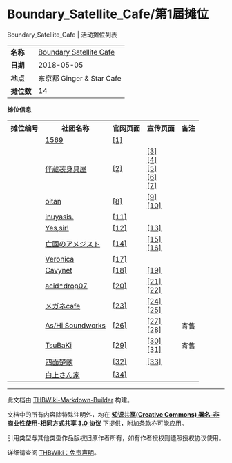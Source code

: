 # Boundary_Satellite_Cafe/第1届摊位

<!-- source html: G:\repos\THBWiki-Markdown-Builder\THBWikiMarkdown\Temp\main\d\de\ns0%3ABoundary_Satellite_Cafe%2F%E7%AC%AC1%E5%B1%8A%E6%91%8A%E4%BD%8D.html -->

Boundary_Satellite_Cafe | 活动摊位列表

  
  

  


<table>

<tbody><tr>
<td><b>名称</b></td>
<td><a href="/Boundary_Satellite_Cafe#1" title="Boundary Satellite Cafe">Boundary Satellite Cafe</a>
</td></tr>
<tr>
<td><b>日期</b></td>
<td>2018-05-05
</td></tr>
<tr>
<td><b>地点</b></td>
<td>东京都 Ginger &amp; Star Cafe
</td></tr>
<tr>
<td><b>摊位数</b></td>
<td>14
</td></tr></tbody></table>


 **摊位信息**   

<table><tbody><tr><th>摊位编号</th><th>社团名称</th><th>官网页面</th><th>宣传页面</th><th>备注</th></tr><tr><td id="1569"></td><td><a href="./1569.md" title="1569">1569</a></td><td><a rel="nofollow" class="external autonumber" href="https://www.1569.design/">[1]</a></td><td></td><td></td></tr>
<tr><td id="伴蔵装身具屋"></td><td><a href="/index.php?title=%E4%BC%B4%E8%94%B5%E8%A3%85%E8%BA%AB%E5%85%B7%E5%B1%8B&amp;action=edit&amp;redlink=1" class="new" title="伴蔵装身具屋（页面不存在）">伴蔵装身具屋</a></td><td><a rel="nofollow" class="external autonumber" href="https://banzooo.thebase.in/">[2]</a></td><td><a rel="nofollow" class="external autonumber" href="https://twitter.com/banzooo/status/990000059935670273">[3]</a><br><a rel="nofollow" class="external autonumber" href="https://twitter.com/banzoo0/status/992015955407458305">[4]</a><br><a rel="nofollow" class="external autonumber" href="https://twitter.com/banzoo0/status/992013595994042369">[5]</a><br><a rel="nofollow" class="external autonumber" href="https://twitter.com/banzoo0/status/992010355856457728">[6]</a><br><a rel="nofollow" class="external autonumber" href="https://twitter.com/banzoo0/status/992008836041986049">[7]</a></td><td></td></tr>
<tr><td id="oitan"></td><td><a href="./oitan.md" title="oitan">oitan</a></td><td><a rel="nofollow" class="external autonumber" href="https://twitter.com/oi_yoi_0">[8]</a></td><td><a rel="nofollow" class="external autonumber" href="https://twitter.com/oi_yoi_0/status/992287384514379779">[9]</a><br><a rel="nofollow" class="external autonumber" href="https://twitter.com/oi_yoi_0/status/986139420121169920">[10]</a></td><td></td></tr>
<tr><td id="inuyasis."></td><td><a href="./inuyasis..md" title="inuyasis.">inuyasis.</a></td><td><a rel="nofollow" class="external autonumber" href="http://inuyasis.web.fc2.com/">[11]</a></td><td></td><td></td></tr>
<tr><td id="Yes,sir!"></td><td><a href="/index.php?title=Yes,sir!&amp;action=edit&amp;redlink=1" class="new" title="Yes,sir!（页面不存在）">Yes,sir!</a></td><td><a rel="nofollow" class="external autonumber" href="https://www.pixiv.net/users/932333">[12]</a></td><td><a rel="nofollow" class="external autonumber" href="https://twitter.com/barbara_nna/status/992038547711496192">[13]</a></td><td></td></tr>
<tr><td id="亡國のアメジスト"></td><td><a href="/index.php?title=%E4%BA%A1%E5%9C%8B%E3%81%AE%E3%82%A2%E3%83%A1%E3%82%B8%E3%82%B9%E3%83%88&amp;action=edit&amp;redlink=1" class="new" title="亡國のアメジスト（页面不存在）">亡國のアメジスト</a></td><td><a rel="nofollow" class="external autonumber" href="https://twitter.com/yona_fox9">[14]</a></td><td><a rel="nofollow" class="external autonumber" href="https://twitter.com/yona_fox9/status/989487003090632704">[15]</a><br><a rel="nofollow" class="external autonumber" href="https://twitter.com/yona_fox9/status/992392897474383872">[16]</a></td><td></td></tr>
<tr><td id="Veronica"></td><td><a href="/index.php?title=Veronica&amp;action=edit&amp;redlink=1" class="new" title="Veronica（页面不存在）">Veronica</a></td><td><a rel="nofollow" class="external autonumber" href="http://worldcosplay.net/member/uhimaru">[17]</a></td><td></td><td></td></tr>
<tr><td id="Cavynet"></td><td><a href="/index.php?title=Cavynet&amp;action=edit&amp;redlink=1" class="new" title="Cavynet（页面不存在）">Cavynet</a></td><td><a rel="nofollow" class="external autonumber" href="https://www.pixiv.net/users/723611">[18]</a></td><td><a rel="nofollow" class="external autonumber" href="https://twitter.com/cava2002/status/987344105582678016">[19]</a></td><td></td></tr>
<tr><td id="acid*drop07"></td><td><a href="/index.php?title=acid*drop07&amp;action=edit&amp;redlink=1" class="new" title="acid*drop07（页面不存在）">acid*drop07</a></td><td><a rel="nofollow" class="external autonumber" href="https://twitter.com/mei_mya">[20]</a></td><td><a rel="nofollow" class="external autonumber" href="https://twitter.com/mei_mya/status/991852086202544128">[21]</a><br><a rel="nofollow" class="external autonumber" href="https://twitter.com/mei_mya/status/991226858703241216">[22]</a></td><td></td></tr>
<tr><td id="メガネcafe"></td><td><a href="./メガネcafe.md" title="メガネcafe">メガネcafe</a></td><td><a rel="nofollow" class="external autonumber" href="https://meganecafe.buyshop.jp/">[23]</a></td><td><a rel="nofollow" class="external autonumber" href="https://twitter.com/megane_cafe/status/990206225668227072">[24]</a><br><a rel="nofollow" class="external autonumber" href="https://twitter.com/megane_cafe/status/989822115804139520">[25]</a></td><td></td></tr>
<tr><td id="As/Hi_Soundworks"></td><td><a href="/As%EF%BC%8FHi_Soundworks" title="As／Hi Soundworks" unred="">As/Hi Soundworks</a></td><td><a rel="nofollow" class="external autonumber" href="http://ashisoundworks.com/">[26]</a></td><td><a rel="nofollow" class="external autonumber" href="https://twitter.com/AsHiSoundworks/status/992351958018093056">[27]</a><br><a rel="nofollow" class="external autonumber" href="https://twitter.com/AsHiSoundworks/status/990965994175709185">[28]</a></td><td>寄售</td></tr>
<tr><td id="TsuBaKi"></td><td><a href="./TsuBaKi.md" title="TsuBaKi">TsuBaKi</a></td><td><a rel="nofollow" class="external autonumber" href="http://weibo.com/u/6016450219">[29]</a></td><td><a rel="nofollow" class="external autonumber" href="https://twitter.com/hl_napoleon/status/991975772083503105">[30]</a><br><a rel="nofollow" class="external autonumber" href="https://twitter.com/tsubakishanghai/status/990195945206771712">[31]</a></td><td>寄售</td></tr>
<tr><td id="四面楚歌"></td><td><a href="./四面楚歌.md" title="四面楚歌">四面楚歌</a></td><td><a rel="nofollow" class="external autonumber" href="http://allenemy.fc2web.com/">[32]</a></td><td><a rel="nofollow" class="external autonumber" href="https://twitter.com/allenemy/status/992310212454371329">[33]</a></td><td></td></tr>
<tr><td id="白上さん家"></td><td><a href="./白上さん家.md" title="白上さん家">白上さん家</a></td><td><a rel="nofollow" class="external autonumber" href="http://sirakamisanti-ao.sakura.ne.jp/">[34]</a></td><td></td><td></td></tr></tbody></table>






---

此文档由 [THBWiki-Markdown-Builder](https://github.com/Delsin-Yu/THBWiki-Markdown-Builder) 构建。

文档中的所有内容除特殊注明外，均在 [**知识共享(Creative Commons) 署名-非商业性使用-相同方式共享 3.0 协议**](https://creativecommons.org/licenses/by-sa/3.0/deed.zh-hans) 下提供，附加条款亦可能应用。

引用类型与其他类型作品版权归原作者所有，如有作者授权则遵照授权协议使用。

详细请查阅 [THBWiki：免责声明](https://thbwiki.cc/THBWiki:%E5%85%8D%E8%B4%A3%E5%A3%B0%E6%98%8E)。

